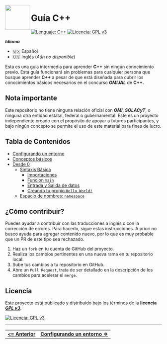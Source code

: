 <p>
  <img align="left" height="80" src="https://upload.wikimedia.org/wikipedia/commons/thumb/1/18/ISO_C%2B%2B_Logo.svg/306px-ISO_C%2B%2B_Logo.svg.png">
  <h1>Guía C++</h1>
</p>

[![Lenguaje: C++](https://img.shields.io/badge/Lenguaje-C++-red)](https://en.wikipedia.org/wiki/C++)
[![Licencia: GPL v3](https://img.shields.io/badge/Licencia-GPLv3-blue)](https://www.gnu.org/licenses/gpl-3.0)



***Idioma***
- 🇲🇽 Español
- 🇺🇸 Inglés (*Aún no disponible*)


Esta es una guía intermedia para aprender **C++** sin ningún conocimiento previo. Esta guía funcionará sin problemas para cualquier persona que busque aprender **C++** a pesar de que está diseñada para cubrir los conocimientos básicos necesarios en el concurso ***OMIJAL*** de **C++.**



## **Nota importante**

Este repositorio no tiene ninguna relación oficial con ***OMI***, ***SOLACyT***, o ninguna otra entidad estatal, federal o gubernamental. Este es un proyecto independiente creado con el propósito de apoyar a futuros participantes, y bajo ningún concepto se permite el uso de este material para fines de lucro.



## **Tabla de Contenidos**

- [Configurando un entorno](./es/setup-your-environment/README.md)
- [Conceptos básicos](./es/definitions/README.md)
- [Desde 0](./es/from-cero/README.md)
  - [Sintaxis Básica](./es/from-cero/basic-syntax.md#sintaxis-basica)
    - [Importaciones](./es/from-cero/basic-syntax.md#importaciones)
    - [Función `main`](./es/from-cero/basic-syntax.md#función-main)
    - [Entrada y Salida de datos](./es/from-cero/basic-syntax.md#entrada-y-salida-de-datos)
    - [Creando tu propio `Hello World!`](./es/from-cero/basic-syntax.md#creando-tu-propio-hello-world)
  - [Espacio de nombres: `namespace`](./es/from-cero/namespace.md)



## **¿Cómo contribuir?**

Puedes ayudar a contribuir con las traducciones a inglés o con la corrección de errores. Para hacerlo, sigue estas instrucciones. A priori no busco ayuda para agregar contenido nuevo, por lo que es muy probable que un PR de este tipo sea rechazado.

1. Haz un `fork` en tu cuenta de GitHub del proyecto.
2. Realiza los cambios pertinentes en una nueva rama en tu repositorio local.
3. Sube tus cambios a tu repositorio en GitHub.
4. Abre un `Pull Request`, trata de ser detallado en la descripción de los cambios para acelerar el `merge`.



## **Licencia**

Este proyecto está publicado y distribuido bajo los términos de la **licencia** [***GPL v3***](https://www.gnu.org/licenses/gpl-3.0).

[![Licencia: GPL v3](https://img.shields.io/badge/Licencia-GPLv3-blue.svg)](https://www.gnu.org/licenses/gpl-3.0)



<hr><div align="center"><table><tr>
  <td><b><a href="#guía-c"><=  Anterior  </a></b></td>
  <td><b><a href="./es/setup-your-environment/README.md">  Configurando un entorno  =></a></b></td>
</tr></table></div>